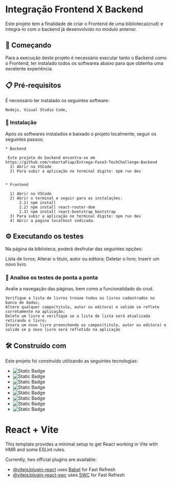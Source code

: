 # Integração Frontend X Backend

Este projeto tem a finalidade de criar o Frontend de uma biblioteca(crud) e integra-lo com o backend já desenvolvido no módulo anterior.


## 🚀 Começando

Para a execução deste projeto é necessário executar tanto o Backend como o Frontend, ter instalado todos os softwarea abaixo para que obtenha uma excelente experiência.


## 📋 Pré-requisitos

É necessário ter instalado os seguintes software: 

```
Nodejs, Visual Studio Code, 
```

### 🔧 Instalação

Após os softwares instalados e baixado o projeto localmente, seguir os seguintes passos:

```
* Backend

 Este projeto do backend encontra-se em https://github.com/robertaFiap/Entrega-Fase3-TechChallenge-Backend
  1) Abrir no VSCode
  2) Para subir a aplicação no terminal digite: npm run dev
 

* Frontend

  1) Abrir no VSCode
  2) Abrir o terminal e seguir para as instalações:
      2.1) npm install
      2.2) npm install react-router-dom
      2.3) npm install react-bootstrap bootstrap
  3) Para subir a aplicação no terminal digite: npm run dev
  4) Abrir a pagina localhost indicada.

```

## ⚙️ Executando os testes

Na página da biblioteca, poderá desfrutar das seguintes opções:

Lista de livros;
Alterar o titulo, autor ou editora;
Deletar o livro;
Inserir um novo livro

### 🔩 Analise os testes de ponta a ponta

Avalie a navegação das páginas, bem como a funcionalidado do crud.

```
Verifique a lista de livros trouxe todos os livros cadastrados no banco de dados;
Altere qualquer campo(titulo, autor ou editora) e valide se reflete corretamente na aplicação;
Delete um livro e verifique se a lista de lista será atualizada retirando o livro;
Insera um novo livro preenchendo os campos(titulo, autor ou editora) e valide se p novo livro será refletido na aplicação
```

## 🛠️ Construído com

Este projeto foi construído utilizando as seguintes tecnologias:

* ![Static Badge](https://img.shields.io/badge/JavaScript-badge?style=flat&logo=javascript&logoColor=black&color=%23F7DF1E)
* ![Static Badge](https://img.shields.io/badge/Node.js-badge?style=flat&logo=nodedotjs&logoColor=black&color=%235FA04E)
* ![Static Badge](https://img.shields.io/badge/Github-badge?style=flat&logo=github&labelColor=%23181717&color=white)
* ![Static Badge](https://img.shields.io/badge/React-black?style=flat&logo=react&logoColor=white&labelColor=blue&color=white)
* ![Static Badge](https://img.shields.io/badge/React_Bootstrap-blue?style=flat&logo=react-bootstrap&logoColor=blue&labelColor=black&color=blue)
* ![Static Badge](https://img.shields.io/badge/HTML5-red?style=flat&logo=HTML5&logoColor=white&labelColor=red&color=black)
* ![Static Badge](https://img.shields.io/badge/CSS3-white?style=flat&logo=CSS3&logoColor=white&labelColor=blue&color=black)
* ![Static Badge](https://img.shields.io/badge/MongoDB-green?style=flat&logo=MongoDB&logoColor=green&labelColor=white&color=green)


# React + Vite

This template provides a minimal setup to get React working in Vite with HMR and some ESLint rules.

Currently, two official plugins are available:

- [@vitejs/plugin-react](https://github.com/vitejs/vite-plugin-react/blob/main/packages/plugin-react/README.md) uses [Babel](https://babeljs.io/) for Fast Refresh
- [@vitejs/plugin-react-swc](https://github.com/vitejs/vite-plugin-react-swc) uses [SWC](https://swc.rs/) for Fast Refresh
